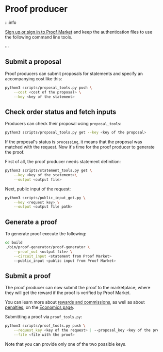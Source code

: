 # Proof producer

:::info

[Sign up or sign in to Proof Market](../market/web-interface.md#creating-an-account) and keep the authentication files to use the following command line tools.

:::

## Submit a proposal

Proof producers can submit proposals for statements and specify an accompanying cost like this:

```bash
python3 scripts/proposal_tools.py push \
    --cost <cost of the proposal> \
    --key <key of the statement>
```

## Check order status and fetch inputs

Producers can check their proposal using `proposal_tools`:

```bash
python3 scripts/proposal_tools.py get --key <key of the proposal>
```

If the proposal's status is `processing`, it means that the proposal was matched with the request. Now it's time for the proof producer to generate the proof.

First of all, the proof producer needs statement definition:

```bash
python3 scripts/statement_tools.py get \
    --key <key of the statement>\
    --output <output file>
```

Next, public input of the request:

```bash
python3 scripts/public_input_get.py \
    --key <request key> \
    --output <output file path>
```

## Generate a proof

To generate proof execute the following:

```bash
cd build
./bin/proof-generator/proof-generator \
    --proof_out <output file> \
    --circuit_input <statement from Proof Market>
    --public_input <public input from Proof Market>
```

## Submit a proof

The proof producer can now submit the proof to the marketplace, where they will get the reward if the proof is verified by Proof Market.

You can learn more about
[rewards and commissions](../market/economics.md#funds-transferring-and-commissions), as well as about [penalties](../market/economics.md#penalties), on the [Economics page](../market/economics.md).

Submitting a proof via `proof_tools.py`:

```bash
python3 scripts/proof_tools.py push \
    --request_key <key of the request> | --proposal_key <key of the proposal> \
    --file <file with the proof>
```

Note that you can provide only one of the two possible keys.
